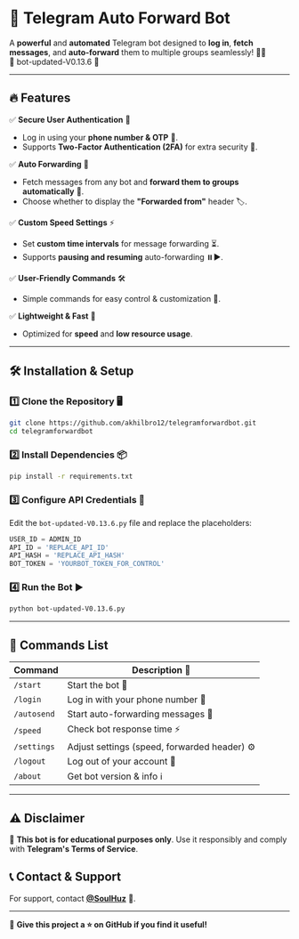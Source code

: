   
# 🚀 Telegram Auto Forward Bot  

A **powerful** and **automated** Telegram bot designed to **log in**, **fetch messages**, and **auto-forward** them to multiple groups seamlessly! 🔄💬  
💝 bot-updated-V0.13.6 💝

---  

## 🔥 Features  

✅ **Secure User Authentication** 🔑  
- Log in using your **phone number & OTP** 📲.  
- Supports **Two-Factor Authentication (2FA)** for extra security 🔐.  

✅ **Auto Forwarding** 📢  
- Fetch messages from any bot and **forward them to groups automatically** 📩.  
- Choose whether to display the **"Forwarded from"** header 🏷️.  

✅ **Custom Speed Settings** ⚡  
- Set **custom time intervals** for message forwarding ⏳.  
- Supports **pausing and resuming** auto-forwarding ⏸️▶️.  

✅ **User-Friendly Commands** 🛠️  
- Simple commands for easy control & customization 🔄.  

✅ **Lightweight & Fast** 🚀  
- Optimized for **speed** and **low resource usage**.  

---  

## 🛠️ Installation & Setup  

### 1️⃣ Clone the Repository 🖥️  
```sh  
git clone https://github.com/akhilbro12/telegramforwardbot.git  
cd telegramforwardbot  
```  

### 2️⃣ Install Dependencies 📦  
```sh  
pip install -r requirements.txt  
```  

### 3️⃣ Configure API Credentials 🔑  
Edit the `bot-updated-V0.13.6.py` file and replace the placeholders:  
```python  
USER_ID = ADMIN_ID
API_ID = 'REPLACE_API_ID'  
API_HASH = 'REPLACE_API_HASH'  
BOT_TOKEN = 'YOURBOT_TOKEN_FOR_CONTROL'  
```  

### 4️⃣ Run the Bot ▶️  
```sh  
python bot-updated-V0.13.6.py  
```  

---  

## 📌 Commands List  

| Command      | Description 📖 |  
|-------------|----------------|  
| `/start`    | Start the bot 🤖 |  
| `/login`    | Log in with your phone number 📱 |  
| `/autosend` | Start auto-forwarding messages 🔄 |  
| `/speed`    | Check bot response time ⚡ |  
| `/settings` | Adjust settings (speed, forwarded header) ⚙️ |  
| `/logout`   | Log out of your account 🚪 |  
| `/about`    | Get bot version & info ℹ️ |  

---  

## ⚠️ Disclaimer  
🚨 **This bot is for educational purposes only**. Use it responsibly and comply with **Telegram's Terms of Service**.  

## 📞 Contact & Support  
For support, contact **[@SoulHuz](https://t.me/SoulHuz)** 💬.  

---  
🌟 **Give this project a ⭐ on GitHub if you find it useful!**  
